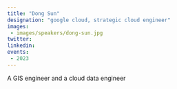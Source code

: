 ```yaml
---
title: "Dong Sun"
designation: "google cloud, strategic cloud engineer"
images:
 - images/speakers/dong-sun.jpg
twitter: 
linkedin: 
events:
 - 2023
---
```


A GIS engineer and a cloud data engineer